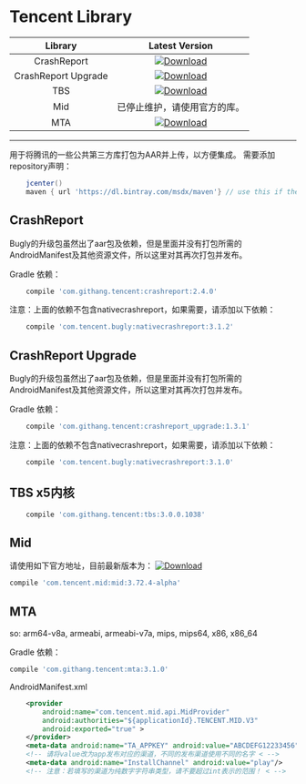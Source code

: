 Tencent Library
====

Library|Latest Version
:---:|:---:
CrashReport| [ ![Download](https://api.bintray.com/packages/msdx/maven/CrashReport/images/download.svg) ](https://bintray.com/msdx/maven/CrashReport/_latestVersion) 
CrashReport Upgrade| [ ![Download](https://api.bintray.com/packages/msdx/maven/CrashReport_Upgrade/images/download.svg) ](https://bintray.com/msdx/maven/CrashReport_Upgrade/_latestVersion) 
TBS| [ ![Download](https://api.bintray.com/packages/msdx/maven/TBS/images/download.svg) ](https://bintray.com/msdx/maven/TBS/_latestVersion) 
Mid| 已停止维护，请使用官方的库。
MTA| [ ![Download](https://api.bintray.com/packages/msdx/maven/Tencent-MTA/images/download.svg) ](https://bintray.com/msdx/maven/Tencent-MTA/_latestVersion) 

----

用于将腾讯的一些公共第三方库打包为AAR并上传，以方便集成。
需要添加repository声明：
```gradle
    jcenter()
    maven { url 'https://dl.bintray.com/msdx/maven'} // use this if the artifact wasn't included in jcenter.
```

## CrashReport
Bugly的升级包虽然出了aar包及依赖，但是里面并没有打包所需的AndroidManifest及其他资源文件，所以这里对其再次打包并发布。

Gradle 依赖：
```gradle
    compile 'com.githang.tencent:crashreport:2.4.0'
```

注意：上面的依赖不包含nativecrashreport，如果需要，请添加以下依赖：
```gradle
    compile 'com.tencent.bugly:nativecrashreport:3.1.2'
```

## CrashReport Upgrade
Bugly的升级包虽然出了aar包及依赖，但是里面并没有打包所需的AndroidManifest及其他资源文件，所以这里对其再次打包并发布。

Gradle 依赖：
```gradle
    compile 'com.githang.tencent:crashreport_upgrade:1.3.1'
```

注意：上面的依赖不包含nativecrashreport，如果需要，请添加以下依赖：
```gradle
    compile 'com.tencent.bugly:nativecrashreport:3.1.0'
```

## TBS x5内核

```gradle
    compile 'com.githang.tencent:tbs:3.0.0.1038'
```

## Mid

请使用如下官方地址，目前最新版本为： [ ![Download](https://api.bintray.com/packages/lc123/maven/tencent-mid/images/download.svg) ](https://bintray.com/lc123/maven/tencent-mid/_latestVersion)
```groovy
compile 'com.tencent.mid:mid:3.72.4-alpha'
```

## MTA

so: arm64-v8a, armeabi, armeabi-v7a, mips, mips64, x86, x86_64

Gradle 依赖：
```groovy
compile 'com.githang.tencent:mta:3.1.0'
```

AndroidManifest.xml
```xml
    <provider
        android:name="com.tencent.mid.api.MidProvider"
        android:authorities="${applicationId}.TENCENT.MID.V3"
        android:exported="true" >
    </provider>
    <meta-data android:name="TA_APPKEY" android:value="ABCDEFG12233456"/>
    <!-- 请将value改为app发布对应的渠道，不同的发布渠道使用不同的名字 < -->
    <meta-data android:name="InstallChannel" android:value="play"/>
    <!-- 注意：若填写的渠道为纯数字字符串类型，请不要超过int表示的范围！ < -->
```